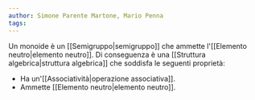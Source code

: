 ```yaml
---
author: Simone Parente Martone, Mario Penna
tags:
---
```

Un monoide è un [[Semigruppo|semigruppo]] che ammette l'[[Elemento neutro|elemento neutro]].
Di conseguenza  è una [[Struttura algebrica|struttura algebrica]] che soddisfa le seguenti proprietà:
- Ha un'[[Associatività|operazione associativa]].
- Ammette [[Elemento neutro|elemento neutro]].